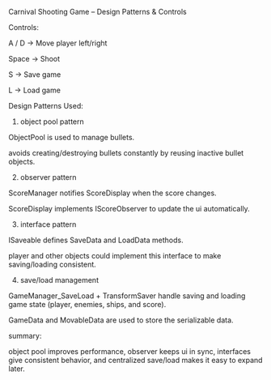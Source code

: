 Carnival Shooting Game – Design Patterns & Controls

Controls:

A / D → Move player left/right

Space → Shoot

S → Save game

L → Load game

Design Patterns Used:

1. object pool pattern

ObjectPool is used to manage bullets.

avoids creating/destroying bullets constantly by reusing inactive bullet objects.

2. observer pattern

ScoreManager notifies ScoreDisplay when the score changes.

ScoreDisplay implements IScoreObserver to update the ui automatically.

3. interface pattern

ISaveable defines SaveData and LoadData methods.

player and other objects could implement this interface to make saving/loading consistent.

4. save/load management

GameManager_SaveLoad + TransformSaver handle saving and loading game state (player, enemies, ships, and score).

GameData and MovableData are used to store the serializable data.

summary:

object pool improves performance, observer keeps ui in sync, interfaces give consistent behavior, and centralized save/load makes it easy to expand later.
